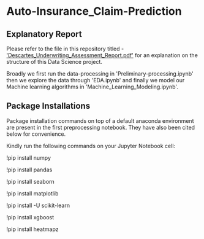 # Auto-Insurance_Claim-Prediction

## Explanatory Report 
Please refer to the file in this repository titled - ['Descartes_Underwriting_Assessment_Report.pdf'](https://github.com/ranganathvaikuntham/Auto-Insurance_Claim-Prediction/blob/main/Descartes_Underwriting_Assessment_Report.pdf) for an explanation on the structure of this Data Science project.

Broadly we first run the data-processing in 'Preliminary-processing.ipynb' then we explore the data through 'EDA.ipynb' and finally we model our Machine learning algorithms in 'Machine_Learning_Modeling.ipynb'.

## Package Installations
Package installation commands on top of a default anaconda environment are present in the first preprocessing notebook. They have also been cited below for convenience.

Kindly run the following commands on your Jupyter Notebook cell:

!pip install numpy 

!pip install pandas 

!pip install seaborn 

!pip install matplotlib 

!pip install -U scikit-learn

!pip install xgboost

!pip install heatmapz

